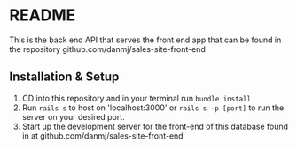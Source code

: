 # README

This is the back end API that serves the front end app that can be found in the repository github.com/danmj/sales-site-front-end

## Installation & Setup

1. CD into this repository and in your terminal run ```bundle install```
2. Run ```rails s``` to host on 'localhost:3000' or ```rails s -p [port]``` to run the server on your desired port.
3. Start up the development server for the front-end of this database found in at github.com/danmj/sales-site-front-end
